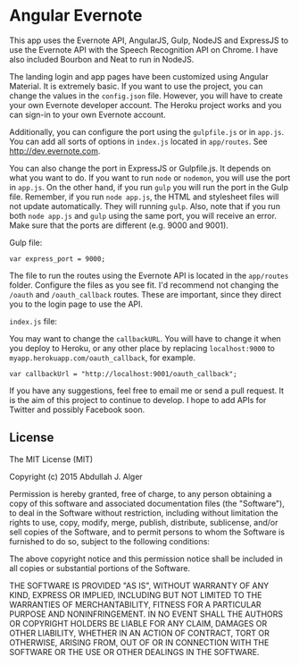 # Angular Evernote

This app uses the Evernote API, AngularJS, Gulp, NodeJS and ExpressJS to use the Evernote API with the Speech Recognition API on Chrome. I have also included Bourbon and Neat to run in NodeJS.

The landing login and app pages have been customized using Angular Material. It is extremely basic. If you want to use the project, you can change the values in the ```config.json``` file. However, you will have to create your own Evernote developer account. The Heroku project works and you can sign-in to your own Evernote account.

Additionally, you can configure the port using the ```gulpfile.js``` or in ```app.js```. You can add all sorts of options in ```index.js``` located in ```app/routes```. See http://dev.evernote.com.

You can also change the port in ExpressJS or Gulpfile.js. It depends on what you want to do. If you want to run ```node``` or ```nodemon```, you will use the port in ```app.js```. On the other hand, if you run ```gulp``` you will run the port in the Gulp file. Remember, if you run ```node app.js```, the HTML and stylesheet files will not update automatically. They will running ```gulp```. Also, note that if you run both ```node app.js``` and ```gulp``` using the same port, you will receive an error. Make sure that the ports are different (e.g. 9000 and 9001).

Gulp file:

```
var express_port = 9000;
```

The file to run the routes using the Evernote API is located in the ```app/routes``` folder. Configure the files as you see fit. I'd recommend not changing the ```/oauth``` and ```/oauth_callback``` routes. These are important, since they direct you to the login page to use the API.

```index.js``` file:

You may want to change the ```callbackURL```. You will have to change it when you deploy to Heroku, or any other place by replacing ```localhost:9000``` to ```myapp.herokuapp.com/oauth_callback```, for example.

```var callbackUrl = "http://localhost:9001/oauth_callback";```


If you have any suggestions, feel free to email me or send a pull request. It is the aim of this project to continue to develop. I hope to add APIs for Twitter and possibly Facebook soon.

## License
The MIT License (MIT)

Copyright (c) 2015 Abdullah J. Alger

Permission is hereby granted, free of charge, to any person obtaining a copy
of this software and associated documentation files (the "Software"), to deal
in the Software without restriction, including without limitation the rights
to use, copy, modify, merge, publish, distribute, sublicense, and/or sell
copies of the Software, and to permit persons to whom the Software is
furnished to do so, subject to the following conditions:

The above copyright notice and this permission notice shall be included in all
copies or substantial portions of the Software.

THE SOFTWARE IS PROVIDED "AS IS", WITHOUT WARRANTY OF ANY KIND, EXPRESS OR
IMPLIED, INCLUDING BUT NOT LIMITED TO THE WARRANTIES OF MERCHANTABILITY,
FITNESS FOR A PARTICULAR PURPOSE AND NONINFRINGEMENT. IN NO EVENT SHALL THE
AUTHORS OR COPYRIGHT HOLDERS BE LIABLE FOR ANY CLAIM, DAMAGES OR OTHER
LIABILITY, WHETHER IN AN ACTION OF CONTRACT, TORT OR OTHERWISE, ARISING FROM,
OUT OF OR IN CONNECTION WITH THE SOFTWARE OR THE USE OR OTHER DEALINGS IN THE
SOFTWARE.
